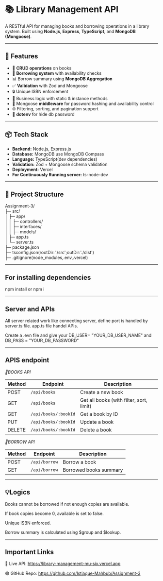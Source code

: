 # 📚 Library Management API

A RESTful API for managing books and borrowing operations in a library system. Built using **Node.js**, **Express**, **TypeScript**, and **MongoDB (Mongoose)**.

---

## 🚀 Features

- 📖 **CRUD operations** on books
- 👤 **Borrowing system** with availability checks
- 📊 Borrow summary using **MongoDB Aggregation**
- ✅ **Validation** with Zod and Mongoose
- 🔒 Unique ISBN enforcement
- 🧠 Business logic with static & instance methods
- 🔄 Mongoose **middleware** for password hashing and availability control
- 🌐 Filtering, sorting, and pagination support
- 🔐 **dotenv** for hide db password

---

## 📦 Tech Stack

- **Backend:** Node.js, Express.js
- **Database:** MongoDB use MongoDB Compass
- **Language:** TypeScript(dev dependencies)
- **Validation:** Zod + Mongoose schema validation
- **Deployment:** Vercel
- **For Continuously Running server:** ts-node-dev

---

## 📁 Project Structure

Assignment-3/<br>
├─ src/<br>
│ ├─ app/<br>
│ │ ├─ controllers/<br>
│ │ ├─ interfaces/<br>
│ │ ├─ models/<br>
│ ├─ app.ts<br>
│ └─ server.ts<br>
├─ package.json<br>
├─ tsconfig.json(rootDir:'./src';outDir:'./dist')<br>
├─ .gitignore(node_modules,.env,.vercel)<br>

---

## For installing dependencies

npm install
or
npm i

---

## Server and APIs

All server related work like connecting server, define port is handled by server.ts file. app.ts file handel APIs.

Create a .evn file and give your DB_USER= "YOUR_DB_USER_NAME" and DB_PASS = "YOUR_DB_PASSWORD"

---

## APIS endpoint


*📗BOOKS API*

| Method | Endpoint             | Description                              |
| ------ | -------------------- | ---------------------------------------- |
| POST   | `/api/books`         | Create a new book                        |
| GET    | `/api/books`         | Get all books (with filter, sort, limit) |
| GET    | `/api/books/:bookId` | Get a book by ID                         |
| PUT    | `/api/books/:bookId` | Update a book                            |
| DELETE | `/api/books/:bookId` | Delete a book                            |

*📗BORROW API*

| Method | Endpoint      | Description            |
| ------ | ------------- | ---------------------- |
| POST   | `/api/borrow` | Borrow a book          |
| GET    | `/api/borrow` | Borrowed books summary |

---

## 💡Logics

Books cannot be borrowed if not enough copies are available.

If book copies become 0, available is set to false.

Unique ISBN enforced.

Borrow summary is calculated using $group and $lookup.

---

## Important Links

🔴 Live API: https://library-management-mu-six.vercel.app

🟢 GitHub Repo: https://github.com/Istiaque-Mahbub/Assignment-3
